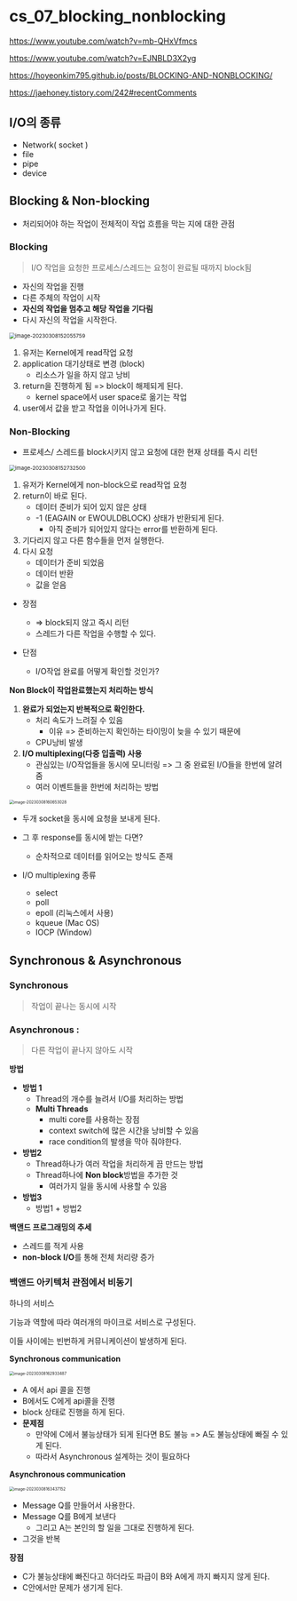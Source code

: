 # cs_07_blocking_nonblocking

https://www.youtube.com/watch?v=mb-QHxVfmcs

https://www.youtube.com/watch?v=EJNBLD3X2yg

https://hoyeonkim795.github.io/posts/BLOCKING-AND-NONBLOCKING/

https://jaehoney.tistory.com/242#recentComments



## I/O의 종류

- Network( socket )
- file
- pipe
- device



## Blocking & Non-blocking

- 처리되어야 하는 작업이 전체적이 작업 흐름을 막는 지에 대한 관점



### Blocking

> I/O 작업을 요청한 프로세스/스레드는 요청이 완료될 때까지 block됨

- 자신의 작업을 진행
- 다른 주체의 작업이 시작
- **자신의 작업을 멈추고 해당 작업을 기다림**
- 다시 자신의 작업을 시작한다.

<img src="./cs_07_blocking_nonblocking.assets/image-20230308152055759.png" alt="image-20230308152055759" style="zoom:67%;" />

1. 유저는 Kernel에게 read작업 요청
2. application 대기상태로 변경 (block)
   - 리소스가 일을 하지 않고 낭비
3. return을 진행하게 됨 => block이 해제되게 된다.
   - kernel space에서 user space로 옮기는 작업
4. user에서 값을 받고 작업을 이어나가게 된다.



### Non-Blocking

- 프로세스/ 스레드를 block시키지 않고 요청에 대한 현재 상태를 즉시 리턴

<img src="./cs_07_blocking_nonblocking.assets/image-20230308152732500.png" alt="image-20230308152732500" style="zoom:67%;" />

1. 유저가 Kernel에게 non-block으로 read작업 요청
2. return이 바로 된다.
   - 데이터 준비가 되어 있지 않은 상태
   - -1 (EAGAIN or EWOULDBLOCK)  상태가 반환되게 된다.
     - 아직 준비가 되어있지 않다는 error를 반환하게 된다.
3. 기다리지 않고 다른 함수들을 먼저 실행한다.
4. 다시 요청
   - 데이터가 준비 되었음
   - 데이터 반환
   - 값을 얻음

- 장점
  - => block되지 않고 즉시 리턴
  - 스레드가 다른 작업을 수행할 수 있다.

- 단점
  - I/O작업 완료를 어떻게 확인할 것인가?

**Non Block이 작업완료했는지 처리하는 방식**

1. **완료가 되었는지 반복적으로 확인한다.**
   - 처리 속도가 느려질 수 있음
     - 이유 => 준비하는지 확인하는 타이밍이 늦을 수 있기 때문에
   - CPU낭비 발생
2. **I/O multiplexing(다중 입출력) 사용**
   - 관심있는 I/O작업들을 동시에 모니터링 => 그 중 완료된 I/O들을 한번에 알려줌
   - 여러 이벤트들을 한번에 처리하는 방법

<img src="./cs_07_blocking_nonblocking.assets/image-20230308160653028.png" alt="image-20230308160653028" style="zoom: 50%;" />

- 두개 socket을 동시에 요청을 보내게 된다.
- 그 후 response를 동시에 받는 다면?
  - 순차적으로 데이터를 읽어오는 방식도 존재

- I/O multiplexing 종류
  - select
  - poll
  - epoll (리눅스에서 사용)
  - kqueue (Mac OS)
  - IOCP (Window)





## Synchronous & Asynchronous

### Synchronous

>  작업이 끝나는 동시에 시작

### Asynchronous : 

> 다른 작업이 끝나지 않아도 시작

**방법**

- **방법 1**
  - Thread의 개수를 늘려서 I/O를 처리하는 방법
  - **Multi Threads**
    - multi core를 사용하는 장점
    - context switch에 많은 시간을 낭비할 수 있음
    - race condition의 발생을 막아 줘야한다.
- **방법2**
  - Thread하나가 여러 작업을 처리하게 끔 만드는 방법
  - Thread하나에 **Non block**방법을 추가한 것
    - 여러가지 일을 동시에 사용할 수 있음
- **방법3**
  - 방법1 + 방법2



**백앤드 프로그래밍의 추세**

- 스레드를 적게 사용
- **non-block I/O**를 통해 전체 처리량 증가



### 백앤드 아키텍처 관점에서 비동기

하나의 서비스

기능과 역할에 따라 여러개의 마이크로 서비스로 구성된다. 

이들 사이에는 빈번하게 커뮤니케이션이 발생하게 된다.



**Synchronous communication**

<img src="./cs_07_blocking_nonblocking.assets/image-20230308162933487.png" alt="image-20230308162933487" style="zoom:50%;" />

- A 에서 api 콜을 진행
- B에서도 C에게 api콜을 진행
- block 상태로 진행을 하게 된다.
- **문제점**
  - 만약에 C에서 불능상태가 되게 된다면 B도 불능 => A도 불능상태에 빠질 수 있게 된다.
  - 따라서 Asynchronous 설계하는 것이 필요하다

**Asynchronous communication**

<img src="./cs_07_blocking_nonblocking.assets/image-20230308163437152.png" alt="image-20230308163437152" style="zoom:50%;" />

- Message Q를 만들어서 사용한다.
- Message Q를 B에게 보낸다
  - 그리고 A는 본인의 할 일을 그대로 진행하게 된다.
- 그것을 반복

**장점**

- C가 불능상태에 빠진다고 하더라도 파급이 B와 A에게 까지 빠지지 않게 된다.
- C안에서만 문제가 생기게 된다.







